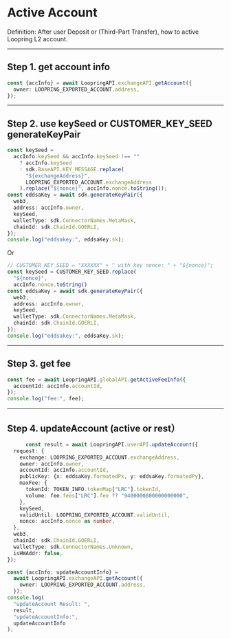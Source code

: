 # Active Account

Definition: After user Deposit or (Third-Part Transfer), how to active Loopring L2 account.

***

## Step 1. get account info

```ts
const {accInfo} = await LoopringAPI.exchangeAPI.getAccount({
  owner: LOOPRING_EXPORTED_ACCOUNT.address,
});
```

***

## Step 2. use keySeed or CUSTOMER_KEY_SEED generateKeyPair

```ts
const keySeed =
  accInfo.keySeed && accInfo.keySeed !== ""
    ? accInfo.keySeed
    : sdk.BaseAPI.KEY_MESSAGE.replace(
      "${exchangeAddress}",
      LOOPRING_EXPORTED_ACCOUNT.exchangeAddress
    ).replace("${nonce}", accInfo.nonce.toString());
const eddsaKey = await sdk.generateKeyPair({
  web3,
  address: accInfo.owner,
  keySeed,
  walletType: sdk.ConnectorNames.MetaMask,
  chainId: sdk.ChainId.GOERLI,
});
console.log("eddsakey:", eddsaKey.sk);
```

Or

```ts
// CUSTOMER_KEY_SEED = "XXXXXX" + " with key nonce: " + "${nonce}";
const keySeed = CUSTOMER_KEY_SEED.replace(
  "${nonce}",
  accInfo.nonce.toString()
const eddsaKey = await sdk.generateKeyPair({
  web3,
  address: accInfo.owner,
  keySeed,
  walletType: sdk.ConnectorNames.MetaMask,
  chainId: sdk.ChainId.GOERLI,
});
console.log("eddsakey:", eddsaKey.sk);
```

***

## Step 3. get fee

```ts
const fee = await LoopringAPI.globalAPI.getActiveFeeInfo({
  accountId: accInfo.accountId,
});
console.log("fee:", fee);
```  

***

## Step 4. updateAccount (active or rest）

```ts
      const result = await LoopringAPI.userAPI.updateAccount({
  request: {
    exchange: LOOPRING_EXPORTED_ACCOUNT.exchangeAddress,
    owner: accInfo.owner,
    accountId: accInfo.accountId,
    publicKey: {x: eddsaKey.formatedPx, y: eddsaKey.formatedPy},
    maxFee: {
      tokenId: TOKEN_INFO.tokenMap["LRC"].tokenId,
      volume: fee.fees["LRC"].fee ?? "9400000000000000000",
    },
    keySeed,
    validUntil: LOOPRING_EXPORTED_ACCOUNT.validUntil,
    nonce: accInfo.nonce as number,
  },
  web3,
  chainId: sdk.ChainId.GOERLI,
  walletType: sdk.ConnectorNames.Unknown,
  isHWAddr: false,
});

const {accInfo: updateAccountInfo} =
  await LoopringAPI.exchangeAPI.getAccount({
    owner: LOOPRING_EXPORTED_ACCOUNT.address,
  });
console.log(
  "updateAccount Result: ",
  result,
  "updateAccountInfo:",
  updateAccountInfo
);
```